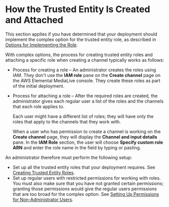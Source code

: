 # How the Trusted Entity Is Created and Attached<a name="complex-scenario-how-entity-handled"></a>

This section applies if you have determined that your deployment should implement the complex option for the trusted entity role, as described in [Options for Implementing the Role](scenarios-for-medialive-role.md)\. 

With complex options, the process for creating trusted entity roles and attaching a specific role when creating a channel typically works as follows: 
+ Process for creating a role – An administrator creates the roles using IAM\. They don't use the **IAM role** pane on the **Create channel** page on the AWS Elemental MediaLive console\. They create these roles as part of the initial deployment\.
+ Process for attaching a role – After the required roles are created, the administrator gives each regular user a list of the roles and the channels that each role applies to\. 

  Each user might have a different list of roles; they will have only the roles that apply to the channels that they work with\.

  When a user who has permission to create a channel is working on the **Create channel** page, they will display the **Channel and input details** pane\. In the **IAM Role** section, the user will choose **Specify custom role ARN** and enter the role name in the field by typing or pasting\. 

An administrator therefore must perform the following setup:
+ Set up all the trusted entity roles that your deployment requires\. See [Creating Trusted Entity Roles](complex-scenario-create-trusted-entity-role.md)\.
+ Set up regular users with restricted permissions for working with roles\. You must also make sure that you have not granted certain permissions; granting those permissions would give the regular users permissions that are too broad for the complex option\. See [Setting Up Permissions for Non\-Administrator Users](complex-scenario-user-permissions.md)\.